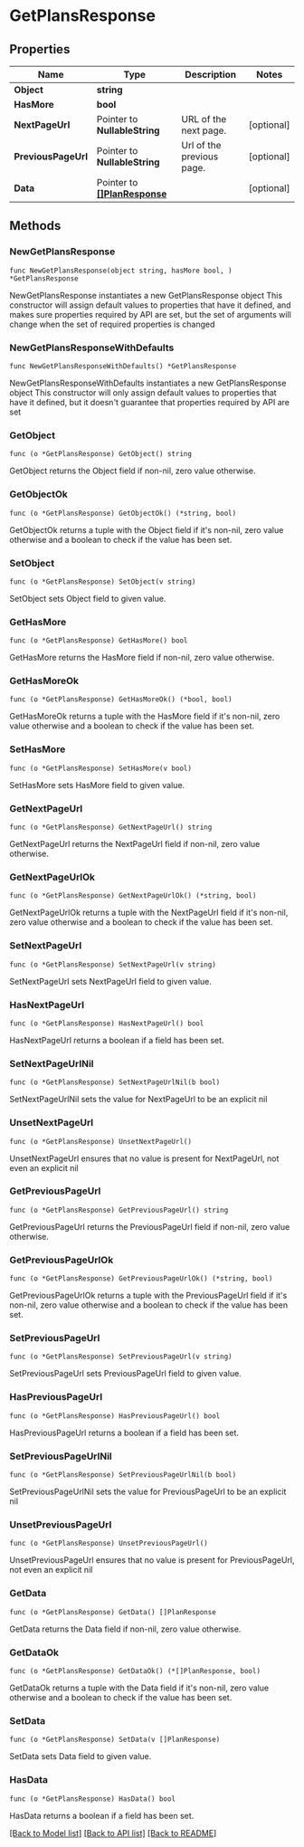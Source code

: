 # GetPlansResponse

## Properties

Name | Type | Description | Notes
------------ | ------------- | ------------- | -------------
**Object** | **string** |  | 
**HasMore** | **bool** |  | 
**NextPageUrl** | Pointer to **NullableString** | URL of the next page. | [optional] 
**PreviousPageUrl** | Pointer to **NullableString** | Url of the previous page. | [optional] 
**Data** | Pointer to [**[]PlanResponse**](PlanResponse.md) |  | [optional] 

## Methods

### NewGetPlansResponse

`func NewGetPlansResponse(object string, hasMore bool, ) *GetPlansResponse`

NewGetPlansResponse instantiates a new GetPlansResponse object
This constructor will assign default values to properties that have it defined,
and makes sure properties required by API are set, but the set of arguments
will change when the set of required properties is changed

### NewGetPlansResponseWithDefaults

`func NewGetPlansResponseWithDefaults() *GetPlansResponse`

NewGetPlansResponseWithDefaults instantiates a new GetPlansResponse object
This constructor will only assign default values to properties that have it defined,
but it doesn't guarantee that properties required by API are set

### GetObject

`func (o *GetPlansResponse) GetObject() string`

GetObject returns the Object field if non-nil, zero value otherwise.

### GetObjectOk

`func (o *GetPlansResponse) GetObjectOk() (*string, bool)`

GetObjectOk returns a tuple with the Object field if it's non-nil, zero value otherwise
and a boolean to check if the value has been set.

### SetObject

`func (o *GetPlansResponse) SetObject(v string)`

SetObject sets Object field to given value.


### GetHasMore

`func (o *GetPlansResponse) GetHasMore() bool`

GetHasMore returns the HasMore field if non-nil, zero value otherwise.

### GetHasMoreOk

`func (o *GetPlansResponse) GetHasMoreOk() (*bool, bool)`

GetHasMoreOk returns a tuple with the HasMore field if it's non-nil, zero value otherwise
and a boolean to check if the value has been set.

### SetHasMore

`func (o *GetPlansResponse) SetHasMore(v bool)`

SetHasMore sets HasMore field to given value.


### GetNextPageUrl

`func (o *GetPlansResponse) GetNextPageUrl() string`

GetNextPageUrl returns the NextPageUrl field if non-nil, zero value otherwise.

### GetNextPageUrlOk

`func (o *GetPlansResponse) GetNextPageUrlOk() (*string, bool)`

GetNextPageUrlOk returns a tuple with the NextPageUrl field if it's non-nil, zero value otherwise
and a boolean to check if the value has been set.

### SetNextPageUrl

`func (o *GetPlansResponse) SetNextPageUrl(v string)`

SetNextPageUrl sets NextPageUrl field to given value.

### HasNextPageUrl

`func (o *GetPlansResponse) HasNextPageUrl() bool`

HasNextPageUrl returns a boolean if a field has been set.

### SetNextPageUrlNil

`func (o *GetPlansResponse) SetNextPageUrlNil(b bool)`

 SetNextPageUrlNil sets the value for NextPageUrl to be an explicit nil

### UnsetNextPageUrl
`func (o *GetPlansResponse) UnsetNextPageUrl()`

UnsetNextPageUrl ensures that no value is present for NextPageUrl, not even an explicit nil
### GetPreviousPageUrl

`func (o *GetPlansResponse) GetPreviousPageUrl() string`

GetPreviousPageUrl returns the PreviousPageUrl field if non-nil, zero value otherwise.

### GetPreviousPageUrlOk

`func (o *GetPlansResponse) GetPreviousPageUrlOk() (*string, bool)`

GetPreviousPageUrlOk returns a tuple with the PreviousPageUrl field if it's non-nil, zero value otherwise
and a boolean to check if the value has been set.

### SetPreviousPageUrl

`func (o *GetPlansResponse) SetPreviousPageUrl(v string)`

SetPreviousPageUrl sets PreviousPageUrl field to given value.

### HasPreviousPageUrl

`func (o *GetPlansResponse) HasPreviousPageUrl() bool`

HasPreviousPageUrl returns a boolean if a field has been set.

### SetPreviousPageUrlNil

`func (o *GetPlansResponse) SetPreviousPageUrlNil(b bool)`

 SetPreviousPageUrlNil sets the value for PreviousPageUrl to be an explicit nil

### UnsetPreviousPageUrl
`func (o *GetPlansResponse) UnsetPreviousPageUrl()`

UnsetPreviousPageUrl ensures that no value is present for PreviousPageUrl, not even an explicit nil
### GetData

`func (o *GetPlansResponse) GetData() []PlanResponse`

GetData returns the Data field if non-nil, zero value otherwise.

### GetDataOk

`func (o *GetPlansResponse) GetDataOk() (*[]PlanResponse, bool)`

GetDataOk returns a tuple with the Data field if it's non-nil, zero value otherwise
and a boolean to check if the value has been set.

### SetData

`func (o *GetPlansResponse) SetData(v []PlanResponse)`

SetData sets Data field to given value.

### HasData

`func (o *GetPlansResponse) HasData() bool`

HasData returns a boolean if a field has been set.


[[Back to Model list]](../README.md#documentation-for-models) [[Back to API list]](../README.md#documentation-for-api-endpoints) [[Back to README]](../README.md)


